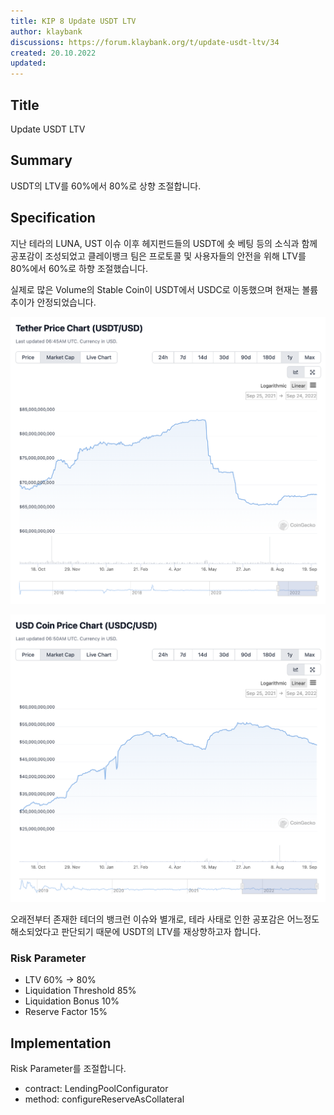 ```yaml
---
title: KIP 8 Update USDT LTV
author: klaybank
discussions: https://forum.klaybank.org/t/update-usdt-ltv/34
created: 20.10.2022
updated: 
---
```


## Title

Update USDT LTV

## Summary

USDT의 LTV를 60%에서 80%로 상향 조절합니다.

## Specification

지난 테라의 LUNA, UST 이슈 이후 헤지펀드들의 USDT에 숏 베팅 등의 소식과 함께 공포감이 조성되었고 클레이뱅크 팀은 프로토콜 및 사용자들의 안전을 위해 LTV를 80%에서 60%로 하향 조절했습니다.

실제로 많은 Volume의 Stable Coin이 USDT에서 USDC로 이동했으며 현재는 볼륨 추이가 안정되었습니다.

![usdt_volume](https://raw.githubusercontent.com/klaybank/proposal/main/images/proposal-8/usdt_volume.png)

![usdc_volume](https://raw.githubusercontent.com/klaybank/proposal/main/images/proposal-8/usdc_volume.png)

오래전부터 존재한 테더의 뱅크런 이슈와 별개로, 테라 사태로 인한 공포감은 어느정도 해소되었다고 판단되기 때문에 USDT의 LTV를 재상향하고자 합니다.

### Risk Parameter

- LTV 60% → 80%
- Liquidation Threshold 85%
- Liquidation Bonus 10%
- Reserve Factor 15%

## Implementation

Risk Parameter를 조절합니다.
- contract: LendingPoolConfigurator
- method: configureReserveAsCollateral